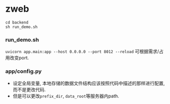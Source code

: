 # zweb

```
cd backend
sh run_demo.sh
```

### run_demo.sh
`uvicorn app.main:app --host 0.0.0.0 --port 8012 --reload` 可根据需求/占用改变port.


### app/config.py
- 设定全局变量, 本地存储的数据文件结构应该按照代码中描述的那样进行配置, 而不是更改代码. 
- 但是可以更改`prefix_dir`, `data_root`等服务器内path.

